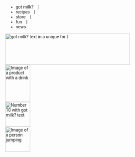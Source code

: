 <!DOCTYPE html>
<html></html>
 <head>
  <title>
   Got Milk?
  </title>
  <script src="https://cdn.tailwindcss.com">
  </script>
  <link href="https://cdnjs.cloudflare.com/ajax/libs/font-awesome/5.15.3/css/all.min.css" rel="stylesheet"/>
  <style>
   @import url('https://fonts.googleapis.com/css2?family=Roboto:wght@400&display=swap');
        body {
            font-family: 'Roboto', sans-serif;
        }
        .nav-link {
            margin: 0 10px;
        }
        .nav-link::after {
            content: '|';
            margin-left: 10px;
        }
        .nav-link:last-child::after {
            content: '';
        }
  </style>
 </head>
 <body class="bg-white text-black flex flex-col items-center">
  <nav class="mt-4">
   <ul class="flex space-x-4 text-lg">
    <li class="nav-link">
     got milk?
    </li>
    <li class="nav-link">
     recipes
    </li>
    <li class="nav-link">
     store
    </li>
    <li class="nav-link">
     fun
    </li>
    <li class="nav-link">
     news
    </li>
   </ul>
  </nav>
  <div class="mt-8">
   <img alt="got milk? text in a unique font" class="mx-auto" height="100" src="https://oaidalleapiprodscus.blob.core.windows.net/private/org-LmQ09WWGIGwOeeA4ArnRw0x5/user-uJPET5fjNenSso8wCETWVNOp/img-E7Y8E47uh76RDWdLH6yumM3R.png?st=2024-09-22T05%3A09%3A26Z&amp;se=2024-09-22T07%3A09%3A26Z&amp;sp=r&amp;sv=2024-08-04&amp;sr=b&amp;rscd=inline&amp;rsct=image/png&amp;skoid=d505667d-d6c1-4a0a-bac7-5c84a87759f8&amp;sktid=a48cca56-e6da-484e-a814-9c849652bcb3&amp;skt=2024-09-21T23%3A34%3A12Z&amp;ske=2024-09-22T23%3A34%3A12Z&amp;sks=b&amp;skv=2024-08-04&amp;sig=/NP5MGaNBhysQcAlGDNbfcV8XypGt2E5jl1eAA36Xcs%3D" width="400"/>
  </div>
  <div class="mt-8 flex space-x-4">
   <div class="w-24 h-32 bg-white border border-gray-300 flex items-center justify-center">
    <img alt="Image of a product with a drink" class="w-full h-full object-cover" height="120" src="https://oaidalleapiprodscus.blob.core.windows.net/private/org-LmQ09WWGIGwOeeA4ArnRw0x5/user-uJPET5fjNenSso8wCETWVNOp/img-ZgFCRNdhRymFHAmHEZCHCEar.png?st=2024-09-22T05%3A09%3A27Z&amp;se=2024-09-22T07%3A09%3A27Z&amp;sp=r&amp;sv=2024-08-04&amp;sr=b&amp;rscd=inline&amp;rsct=image/png&amp;skoid=d505667d-d6c1-4a0a-bac7-5c84a87759f8&amp;sktid=a48cca56-e6da-484e-a814-9c849652bcb3&amp;skt=2024-09-21T23%3A43%3A19Z&amp;ske=2024-09-22T23%3A43%3A19Z&amp;sks=b&amp;skv=2024-08-04&amp;sig=K9N9TyL25PgtlQx9WF5Cc13cZdfSJjLMlmvCOEq8Mio%3D" width="80"/>
   </div>
   <div class="w-24 h-32 bg-black flex items-center justify-center">
    <img alt="Number 10 with got milk? text" class="w-full h-full object-cover" height="80" src="https://oaidalleapiprodscus.blob.core.windows.net/private/org-LmQ09WWGIGwOeeA4ArnRw0x5/user-uJPET5fjNenSso8wCETWVNOp/img-RjDLkk36Ow6fRuJWOrm6McWB.png?st=2024-09-22T05%3A09%3A25Z&amp;se=2024-09-22T07%3A09%3A25Z&amp;sp=r&amp;sv=2024-08-04&amp;sr=b&amp;rscd=inline&amp;rsct=image/png&amp;skoid=d505667d-d6c1-4a0a-bac7-5c84a87759f8&amp;sktid=a48cca56-e6da-484e-a814-9c849652bcb3&amp;skt=2024-09-22T04%3A56%3A03Z&amp;ske=2024-09-23T04%3A56%3A03Z&amp;sks=b&amp;skv=2024-08-04&amp;sig=nBcFxVXRaD7UnxAWUqVC5yamCTPjAylb9iV0G7IZqCg%3D" width="80"/>
   </div>
   <div class="w-24 h-32 bg-blue-500 flex items-center justify-center">
    <img alt="Image of a person jumping" class="w-full h-full object-cover" height="80" src="https://oaidalleapiprodscus.blob.core.windows.net/private/org-LmQ09WWGIGwOeeA4ArnRw0x5/user-uJPET5fjNenSso8wCETWVNOp/img-wPYmu8nqr3Coq09AI4uM47e0.png?st=2024-09-22T05%3A09%3A28Z&amp;se=2024-09-22T07%3A09%3A28Z&amp;sp=r&amp;sv=2024-08-04&amp;sr=b&amp;rscd=inline&amp;rsct=image/png&amp;skoid=d505667d-d6c1-4a0a-bac7-5c84a87759f8&amp;sktid=a48cca56-e6da-484e-a814-9c849652bcb3&amp;skt=2024-09-21T23%3A13%3A26Z&amp;ske=2024-09-22T23%3A13%3A26Z&amp;sks=b&amp;skv=2024-08-04&amp;sig=XyHt8LBiaA2zEd7B4QSFb3UrqGe2YrfC5u%2BrcyPIxlQ%3D" width="80"/>
   </div>
  </div>
 </body>
</html>
